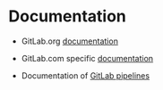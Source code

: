 # Documentation

* GitLab.org [documentation](https://docs.gitlab.com/)
* GitLab.com specific [documentation](https://docs.gitlab.com/ee/user/gitlab_com/)

* Documentation of [GitLab pipelines](https://docs.gitlab.com/ee/ci/pipelines/)


